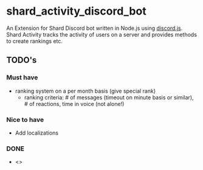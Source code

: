 # shard_activity_discord_bot
An Extension for Shard Discord bot written in Node.js using [discord.js](https://github.com/discordjs/discord.js).
Shard Activity tracks the activity of users on a server and provides methods to create rankings etc.

## TODO's

### Must have

* ranking system on a per month basis (give special rank)
    * ranking criteria: # of messages (timeout on minute basis or similar), # of reactions, time in voice (not alone!)

### Nice to have

* Add localizations

### DONE

* <>